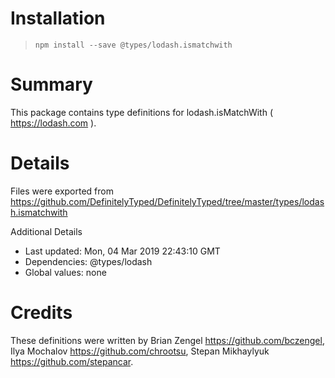 # Installation
> `npm install --save @types/lodash.ismatchwith`

# Summary
This package contains type definitions for lodash.isMatchWith ( https://lodash.com ).

# Details
Files were exported from https://github.com/DefinitelyTyped/DefinitelyTyped/tree/master/types/lodash.ismatchwith

Additional Details
 * Last updated: Mon, 04 Mar 2019 22:43:10 GMT
 * Dependencies: @types/lodash
 * Global values: none

# Credits
These definitions were written by Brian Zengel <https://github.com/bczengel>, Ilya Mochalov <https://github.com/chrootsu>, Stepan Mikhaylyuk <https://github.com/stepancar>.
